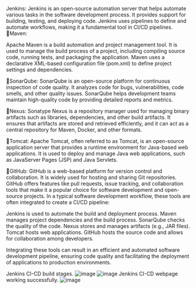 Jenkins:
Jenkins is an open-source automation server that helps automate various tasks in the software development process. It provides support for building, testing, and deploying code. Jenkins uses pipelines to define and automate workflows, making it a fundamental tool in CI/CD pipelines.
Maven:

Apache Maven is a build automation and project management tool. It is used to manage the build process of a project, including compiling source code, running tests, and packaging the application. Maven uses a declarative XML-based configuration file (pom.xml) to define project settings and dependencies.

SonarQube:
SonarQube is an open-source platform for continuous inspection of code quality. It analyzes code for bugs, vulnerabilities, code smells, and other quality issues. SonarQube helps development teams maintain high-quality code by providing detailed reports and metrics.

Nexus:
Sonatype Nexus is a repository manager used for managing binary artifacts such as libraries, dependencies, and other build artifacts. It ensures that artifacts are stored and retrieved efficiently, and it can act as a central repository for Maven, Docker, and other formats.

Tomcat:
Apache Tomcat, often referred to as Tomcat, is an open-source application server that provides a runtime environment for Java-based web applications. It is used to deploy and manage Java web applications, such as JavaServer Pages (JSP) and Java Servlets.

GitHub:
GitHub is a web-based platform for version control and collaboration. It is widely used for hosting and sharing Git repositories. GitHub offers features like pull requests, issue tracking, and collaboration tools that make it a popular choice for software development and open-source projects.
In a typical software development workflow, these tools are often integrated to create a CI/CD pipeline:

Jenkins is used to automate the build and deployment process.
Maven manages project dependencies and the build process.
SonarQube checks the quality of the code.
Nexus stores and manages artifacts (e.g., JAR files).
Tomcat hosts web applications.
GitHub hosts the source code and allows for collaboration among developers.

Integrating these tools can result in an efficient and automated software development pipeline, ensuring code quality and facilitating the deployment of applications to production environments.

Jenkins CI-CD build stages.
![image](https://github.com/chintan2812/chinna-app/assets/142546141/8e5ddb90-50c6-48eb-a178-b858e31f6f13)
![image](https://github.com/chintan2812/chinna-app/assets/142546141/1ca0cc04-560a-423e-bcfe-75238be7a985)
Jenkins CI-CD webpage working successfully.
![image](https://github.com/chintan2812/chinna-app/assets/142546141/f10e370b-e57c-4871-9635-2c042b071508)



